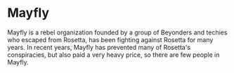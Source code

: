 # Mayfly

Mayfly is a rebel organization founded by a group of Beyonders and techies who escaped from Rosetta, has been fighting against Rosetta for many years. In recent years, Mayfly has prevented many of Rosetta's conspiracies, but also paid a very heavy price, so there are few people in Mayfly.
